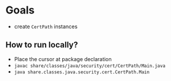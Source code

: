 # Goals
* create `CertPath` instances 

## How to run locally?
* Place the cursor at package declaration
* `javac share/classes/java/security/cert/CertPath/Main.java`
* `java share.classes.java.security.cert.CertPath.Main`

